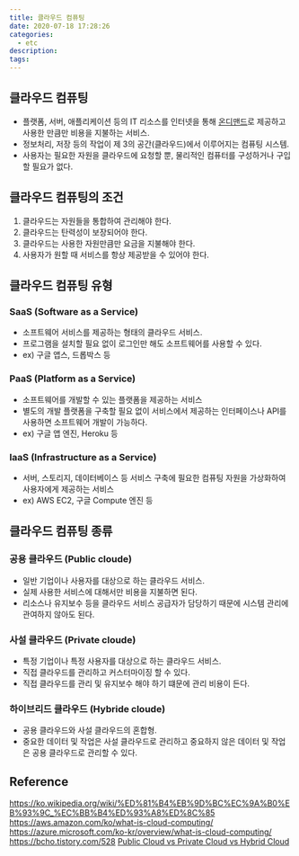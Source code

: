 ```yaml
---
title: 클라우드 컴퓨팅
date: 2020-07-18 17:28:26
categories:
  - etc
description:
tags:
---
```


## 클라우드 컴퓨팅

- 플랫폼, 서버, 애플리케이션 등의 IT 리소스를 인터넷을 통해 [온디맨드](https://terms.naver.com/entry.nhn?docId=3342918&cid=42107&categoryId=42107)로 제공하고 사용한 만큼만 비용을 지불하는 서비스.
- 정보처리, 저장 등의 작업이 제 3의 공간(클라우드)에서 이루어지는 컴퓨팅 시스템.
- 사용자는 필요한 자원을 클라우드에 요청할 뿐, 물리적인 컴퓨터를 구성하거나 구입할 필요가 없다.

## 클라우드 컴퓨팅의 조건

1. 클라우드는 자원들을 통합하여 관리해야 한다.
2. 클라우드는 탄력성이 보장되어야 한다.
3. 클라우드는 사용한 자원만큼만 요금을 지불해야 한다.
4. 사용자가 원할 때 서비스를 항상 제공받을 수 있어야 한다.

## 클라우드 컴퓨팅 유형

### SaaS (Software as a Service)

- 소프트웨어 서비스를 제공하는 형태의 클라우드 서비스.
- 프로그램을 설치할 필요 없이 로그인만 해도 소프트웨어를 사용할 수 있다.
- ex) 구글 앱스, 드롭박스 등

### PaaS (Platform as a Service)

- 소프트웨어를 개발할 수 있는 플랫폼을 제공하는 서비스
- 별도의 개발 플랫폼을 구축할 필요 없이 서비스에서 제공하는 인터페이스나 API를 사용하면 소프트웨어 개발이 가능하다.
- ex) 구글 앱 엔진, Heroku 등

### IaaS (Infrastructure as a Service)

- 서버, 스토리지, 데이터베이스 등 서비스 구축에 필요한 컴퓨팅 자원을 가상화하여 사용자에게 제공하는 서비스
- ex) AWS EC2, 구글 Compute 엔진 등

## 클라우드 컴퓨팅 종류

### 공용 클라우드 (Public cloude)

- 일반 기업이나 사용자를 대상으로 하는 클라우드 서비스.
- 실제 사용한 서비스에 대해서만 비용을 지불하면 된다.
- 리소스나 유지보수 등을 클라우드 서비스 공급자가 담당하기 때문에 시스템 관리에 관여하지 않아도 된다.

### 사설 클라우드 (Private cloude)

- 특정 기업이나 특정 사용자를 대상으로 하는 클라우드 서비스.
- 직접 클라우드를 관리하고 커스터마이징 할 수 있다.
- 직접 클라우드를 관리 및 유지보수 해야 하기 떄문에 관리 비용이 든다.

### 하이브리드 클라우드 (Hybride cloude)

- 공용 클라우드와 사설 클라우드의 혼합형.
- 중요한 데이터 및 작업은 사설 클라우드로 관리하고 중요하지 않은 데이터 및 작업은 공용 클라우드로 관리할 수 있다.

## Reference

https://ko.wikipedia.org/wiki/%ED%81%B4%EB%9D%BC%EC%9A%B0%EB%93%9C_%EC%BB%B4%ED%93%A8%ED%8C%85
https://aws.amazon.com/ko/what-is-cloud-computing/
https://azure.microsoft.com/ko-kr/overview/what-is-cloud-computing/
https://bcho.tistory.com/528
[Public Cloud vs Private Cloud vs Hybrid Cloud](https://www.youtube.com/watch?v=3WIJ4axzFlU)
